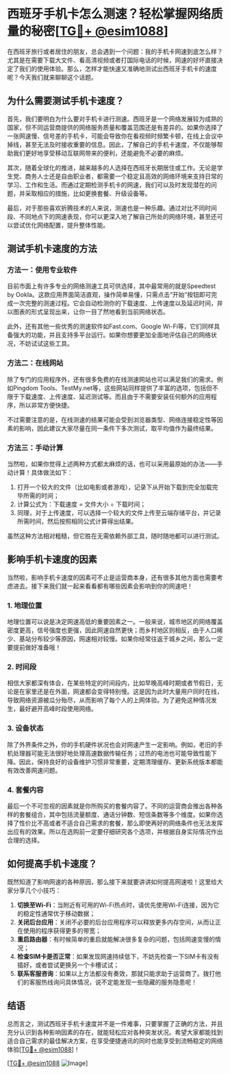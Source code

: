 # 西班牙手机卡怎么测速？轻松掌握网络质量的秘密[[TG💪+ @esim1088](https://t.me/s/esim1088)]

在西班牙旅行或者居住的朋友，总会遇到一个问题：我的手机卡网速到底怎么样？尤其是在需要下载大文件、看高清视频或者打国际电话的时候，网速的好坏直接决定了我们的使用体验。那么，怎样才能快速又准确地测试出西班牙手机卡的速度呢？今天我们就来聊聊这个话题。

## 为什么需要测试手机卡速度？

首先，我们要明白为什么要对手机卡进行测速。西班牙是一个网络发展较为成熟的国家，但不同运营商提供的网络服务质量和覆盖范围还是有差异的。如果你选择了一张网速慢、信号差的手机卡，可能会导致你在看视频时频繁卡顿，在线上会议中掉线，甚至无法及时接收重要的信息。因此，了解自己的手机卡速度，不仅能够帮助我们更好地享受移动互联网带来的便利，还能避免不必要的麻烦。

其次，随着全球化的推进，越来越多的人选择在西班牙长期居住或工作。无论是学生党、商务人士还是自由职业者，都需要一个稳定且高效的网络环境来支持日常的学习、工作和生活。而通过定期检测手机卡的网速，我们可以及时发现潜在的问题，并采取相应的措施，比如更换套餐、升级设备等。

最后，对于那些喜欢折腾技术的人来说，测速也是一种乐趣。通过对比不同时间段、不同地点下的网速表现，你可以更深入地了解自己所处的网络环境，甚至还可以尝试优化网络配置，提升整体性能。

## 测试手机卡速度的方法

### 方法一：使用专业软件

目前市面上有许多专业的网络测速工具可供选择，其中最常用的就是Speedtest by Ookla。这款应用界面简洁直观，操作简单易懂，只需点击“开始”按钮即可完成一次完整的测速过程。它会自动检测你的下载速度、上传速度以及延迟时间，并以图表的形式呈现出来，让你一目了然地看到当前网络状态。

此外，还有其他一些优秀的测速软件如Fast.com、Google Wi-Fi等，它们同样具备强大的功能，并且支持多平台运行。如果你想要更加全面地评估自己的网络状况，不妨试试这些工具。

### 方法二：在线网站

除了专门的应用程序外，还有很多免费的在线测速网站也可以满足我们的需求。例如Pingdom Tools、TestMy.net等，这些网站同样提供了丰富的选项，包括但不限于下载速度、上传速度、延迟测试等。而且由于不需要安装任何额外的应用程序，所以非常方便快捷。

不过需要注意的是，在线测速的结果可能会受到浏览器类型、网络连接稳定性等因素的影响，因此建议大家尽量在同一条件下多次测试，取平均值作为最终结果。

### 方法三：手动计算

当然啦，如果你觉得上述两种方式都太麻烦的话，也可以采用最原始的办法——手动计算！具体做法如下：

1. 打开一个较大的文件（比如电影或者游戏），记录下从开始下载到完全加载完毕所需的时间；
2. 计算公式为：下载速度 = 文件大小 ÷ 下载时间；
3. 同理，对于上传速度，可以选择一个较大的文件上传至云端存储平台，并记录所需时间，然后按照相同公式计算得出结果。

虽然这种方法相对粗糙，但它胜在无需依赖外部工具，随时随地都可以进行测试。

## 影响手机卡速度的因素

当然啦，影响手机卡速度的因素可不止是运营商本身，还有很多其他方面也需要考虑进去。接下来我们就一起来看看都有哪些因素会影响到你的网速吧！

### 1. 地理位置

地理位置可以说是决定网速高低的重要因素之一。一般来说，城市地区的网络覆盖密度更高，信号强度也更强，因此网速自然更快；而乡村地区则相反，由于人口稀少、基站分布较少等原因，网速相对较慢。如果你经常往返于城乡之间，那么一定要提前做好准备哦！

### 2. 时间段

相信大家都深有体会，在某些特定的时间段内，比如早晚高峰时期或者节假日，无论是在家里还是在外面，网速都会变得特别慢。这是因为此时大量用户同时在线，导致网络资源被瓜分殆尽，从而影响了每个人的上网体验。为了避免这种情况发生，最好避开高峰时段使用网络。

### 3. 设备状态

除了外界条件之外，你的手机硬件状况也会对网速产生一定影响。例如，老旧的手机处理器可能无法很好地处理高速数据传输任务；过热的电池也可能导致性能下降。因此，保持良好的设备维护习惯非常重要，定期清理缓存、更新系统版本都能有效改善网速问题。

### 4. 套餐内容

最后一个不可忽视的因素就是你所购买的套餐内容了。不同的运营商会推出各种各样的套餐组合，其中包括流量额度、通话分钟数、短信条数等多个维度。如果你选择了性价比不高或者不适合自己需求的套餐，那么即使再好的网络条件也无法发挥出应有的效果。所以在选购前一定要仔细研究各个选项，并根据自身实际情况作出合理的选择。

## 如何提高手机卡速度？

既然知道了影响网速的各种原因，那么接下来就要讲讲如何提高网速啦！这里给大家分享几个小技巧：

1. **切换至Wi-Fi**：当附近有可用的Wi-Fi热点时，请优先使用Wi-Fi连接，因为它的稳定性通常优于移动数据；
2. **关闭后台应用**：关闭不必要的后台应用程序可以释放更多内存空间，从而让正在使用的程序获得更多的带宽；
3. **重启路由器**：有时候简单的重启就能解决很多复杂的问题，包括网速变慢的情况；
4. **检查SIM卡是否正常**：如果发现网速持续低下，不妨先检查一下SIM卡有没有插好，或者尝试更换另一个卡槽试试；
5. **联系客服咨询**：如果以上方法都没有奏效，那就只能求助于运营商了。拨打他们的客服热线询问具体情况，说不定能发现一些隐藏的服务隐患呢！

## 结语

总而言之，测试西班牙手机卡速度并不是一件难事，只要掌握了正确的方法，并且充分认识到各种影响因素的存在，就能轻松应对各种突发状况。希望大家都能找到适合自己需求的最佳解决方案，在享受便捷通讯的同时也能享受到流畅稳定的网络体验[[TG💪+ @esim1088](https://t.me/s/esim1088)]！

[[TG💪+ @esim1088](https://t.me/s/esim1088) ![Image](https://i.postimg.cc/4NQfJmqS/Snipaste-2025-05-13-00-14-12.png)]